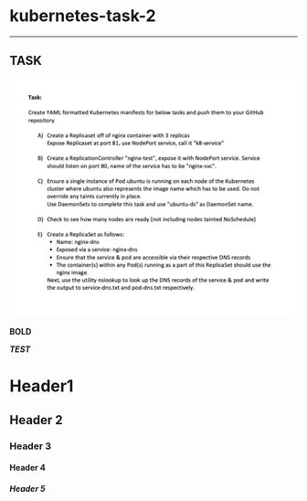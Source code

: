 # kubernetes-task-2
---

## TASK

![](images/task.png)


**BOLD**


***TEST***


# Header1

## Header 2

### Header 3

#### Header 4

##### Header 5
